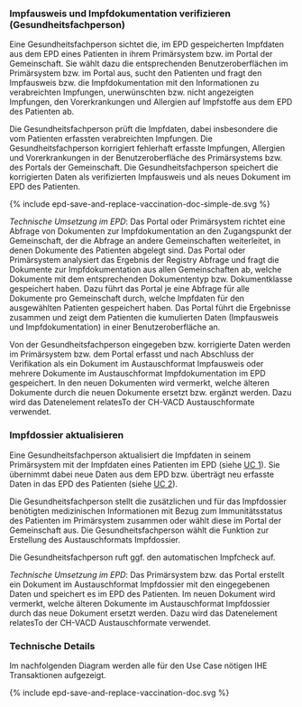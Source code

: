 ### Impfausweis und Impfdokumentation verifizieren (Gesundheitsfachperson)

Eine Gesundheitsfachperson sichtet die, im EPD gespeicherten Impfdaten aus dem EPD eines Patienten in ihrem Primärsystem bzw. im Portal der Gemeinschaft. Sie wählt dazu die entsprechenden Benutzeroberflächen im Primärsystem bzw. im Portal aus, sucht den Patienten und fragt den Impfausweis bzw. die Impfdokumentation mit den Informationen zu verabreichten Impfungen, unerwünschten bzw. nicht angezeigten Impfungen, den Vorerkrankungen und Allergien auf Impfstoffe aus dem EPD des Patienten ab.

Die Gesundheitsfachperson prüft die Impfdaten, dabei insbesondere die vom Patienten erfassten verabreichten Impfungen. Die Gesundheitsfachperson korrigiert fehlerhaft erfasste Impfungen, Allergien und Vorerkrankungen in der Benutzeroberfläche des Primärsystems bzw. des Portals der Gemeinschaft. Die Gesundheitsfachperson speichert die korrigierten Daten als verifizierten Impfausweis und als neues Dokument im EPD des Patienten. 

<div>{% include epd-save-and-replace-vaccination-doc-simple-de.svg %}</div>

*Technische Umsetzung im EPD*: Das Portal oder Primärsystem richtet eine Abfrage von Dokumenten zur Impfdokumentation an den Zugangspunkt der Gemeinschaft, der die Abfrage an andere Gemeinschaften weiterleitet, in denen Dokumente des Patienten abgelegt sind. Das Portal oder Primärsystem analysiert das Ergebnis der Registry Abfrage und fragt die Dokumente zur Impfdokumentation aus allen Gemeinschaften ab, welche Dokumente mit dem entsprechenden Dokumententyp bzw. Dokumentklasse gespeichert haben. Dazu führt das Portal je eine Abfrage für alle Dokumente pro Gemeinschaft durch, welche Impfdaten für den ausgewählten Patienten gespeichert haben. Das Portal führt die Ergebnisse zusammen und zeigt dem Patienten die kumulierten Daten (Impfausweis und Impfdokumentation) in einer Benutzeroberfläche an. 

Von der Gesundheitsfachperson eingegeben bzw. korrigierte Daten werden im Primärsystem bzw. dem Portal erfasst und nach Abschluss der Verifikation als ein Dokument im Austauschformat Impfausweis oder mehrere Dokumente im Austauschformat Impfdokumentation im EPD gespeichert. In den neuen Dokumenten wird vermerkt, welche älteren Dokumente durch die neuen Dokumente ersetzt bzw. ergänzt werden. Dazu wird das Datenelement relatesTo der CH-VACD Austauschformate verwendet.

### Impfdossier aktualisieren

Eine Gesundheitsfachperson aktualisiert die Impfdaten in seinem Primärsystem mit der Impfdaten eines Patienten im EPD (siehe [UC 1](Use-Case-1-Impfdokumentation-sichten.html)). Sie übernimmt dabei neue Daten aus dem EPD bzw. überträgt neu erfasste Daten in das EPD des Patienten (siehe [UC 2](Use-Case-2-Impfung-dokumentieren.html)).

Die Gesundheitsfachperson stellt die zusätzlichen und für das Impfdossier benötigten medizinischen Informationen mit Bezug zum Immunitätsstatus des Patienten im Primärsystem zusammen oder wählt diese im Portal der Gemeinschaft aus. Die Gesundheitsfachperson wählt die Funktion zur Erstellung des Austauschformats Impfdossier.

Die Gesundheitsfachperson ruft ggf. den automatischen Impfcheck auf.   

*Technische Umsetzung im EPD*: Das Primärsystem bzw. das Portal erstellt ein Dokument im Austauschformat Impfdossier mit den eingegebenen Daten und speichert es im EPD des Patienten. Im neuen Dokument wird vermerkt, welche älteren Dokumente im Austauschformat Impfdossier durch das neue Dokument ersetzt werden. Dazu wird das Datenelement relatesTo der CH-VACD Austauschformate verwendet.


### Technische Details

Im nachfolgenden Diagram werden alle für den Use Case nötigen IHE Transaktionen aufgezeigt.

<div>{% include epd-save-and-replace-vaccination-doc.svg %}</div>

